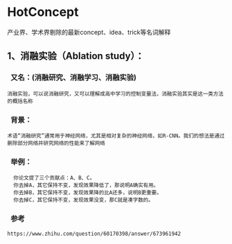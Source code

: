 # HotConcept
产业界、学术界剔除的最新concept、idea、trick等名词解释

## 1、消融实验（Ablation study）：
### &nbsp; 又名：(消融研究、消融学习、消融实验)
    消融实验，可以说消融研究，又可以理解成高中学习的控制变量法，消融实验其实是这一类方法的概括名称
### &nbsp; 背景：
    术语“消融研究”通常用于神经网络，尤其是相对复杂的神经网络，如R-CNN。我们的想法是通过删除部分网络并研究网络的性能来了解网络
### &nbsp; 举例：
      你论文提了三个贡献点：A、B、C。
      你去掉A，其它保持不变，发现效果降低了，那说明A确实有用。
      你去掉B，其它保持不变，发现效果降的比A还多，说明B更重要。
      你去掉C，其它保持不变，发现效果没变，那C就是凑字数的。
### &nbsp; 参考
    https://www.zhihu.com/question/60170398/answer/673961942
